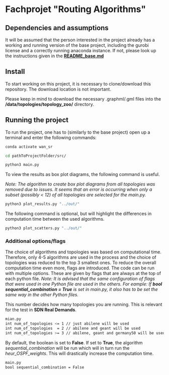 # Fachprojet "Routing Algorithms"

## Dependencies and assumptions
It will be assumed that the person interested in the project already has a working and running version of the base project,
 including the gurobi license and a correctly running anaconda instance. 
If not, please look up the instructions given in the **[README_base.md](README_base.md)**

## Install
To start working on this project, it is necessary to clone/download this repository.
The download location is not important.

Please keep in mind to download the necessary .graphml/.gml files into the **/data/topologies/topology_zoo/** directory.

## Running the project
To run the project, one has to (similarly to the base project) open up a terminal and enter the following commands:

```bash
conda activate wan_sr
```
```bash
cd pathToProjectFolder/src/
```
```bash
python3 main.py
```
To view the results as box plot diagrams, the following command is useful.

*Note: The algorithm to create box plot diagrams from all topologies was removed due to issues.*
*It seems that an error is occurring when only a subset (possibly < 12) of all topologies are selected for the main.py.*
```bash
python3 plot_results.py "../out/"
```
The following command is optional, but will highlight the differences in computation time between the used algorithms.
```bash
python3 plot_scatters.py "../out/"
```

### Additional options/flags
The choice of algorithms and topologies was based on computational time.
Therefore, only 4-5 algorithms are used in the process and the choice of topologies was reduced to the top 3 smallest ones.
To reduce the overall computation time even more, flags are introduced.
The code can be run with multiple options.
These are given by flags that are always at the top of each python file.
*Note: It is advised that the same configuration of flags that were used in one Python file are used in the others.*
*For eample: If **bool sequential_combination = True** is set in main.py, it also has to be set the same way in the other Python files.*

This number decides how many topologies you are running. This is relevant for the test in **SDN Real  Demands**.
```bash
mian.py
int num_of_topologies <= 1 // just abilene will be used
int num_of_topologies  = 2 // abilene and geant will be used
int num_of_topologies >= 3 // abilene, geant and germany50 will be used
```

By default, the boolean is set to **False**.
If set to **True**, the algorithm *sequential_combination* will be run which will in turn run the *heur_OSPF_weights*.
This will drastically increase the computation time.
```bash
main.py
bool sequential_combination = False
```